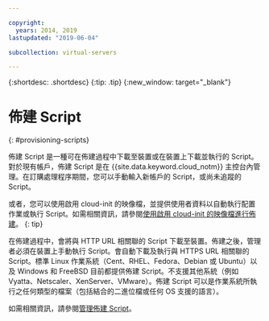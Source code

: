 ```yaml
---

copyright:
  years: 2014, 2019
lastupdated: "2019-06-04"

subcollection: virtual-servers

---
```


{:shortdesc: .shortdesc}
{:tip: .tip}
{:new_window: target="_blank"}

# 佈建 Script
{: #provisioning-scripts}

佈建 Script 是一種可在佈建過程中下載至裝置或在裝置上下載並執行的 Script。對於現有帳戶，佈建 Script 是在 {{site.data.keyword.cloud_notm}} 主控台內管理。在訂購處理程序期間，您可以手動輸入新帳戶的 Script，或尚未追蹤的 Script。

或者，您可以使用啟用 cloud-init 的映像檔，並提供使用者資料以自動執行配置作業或執行 Script。如需相關資訊，請參閱[使用啟用 cloud-init 的映像檔進行佈建](/docs/infrastructure/image-templates?topic=image-templates-provisioning-with-a-cloud-init-enabled-image)。
{: tip}

在佈建過程中，會將與 HTTP URL 相關聯的 Script 下載至裝置。佈建之後，管理者必須在裝置上手動執行 Script。會自動下載及執行與 HTTPS URL 相關聯的 Script。標準 Linux 作業系統（Cent、RHEL、Fedora、Debian 或 Ubuntu）以及 Windows 和 FreeBSD 目前都提供佈建 Script。不支援其他系統（例如 Vyatta、Netscaler、XenServer、VMware）。佈建 Script 可以是作業系統所執行之任何類型的檔案（包括結合的二進位檔或任何 OS 支援的語言）。

如需相關資訊，請參閱[管理佈建 Script](/docs/vsi?topic=virtual-servers-managing-a-provisioning-script#managing-a-provisioning-script)。
